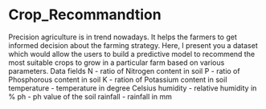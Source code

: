 # Crop_Recommandtion
Precision agriculture is in trend nowadays. It helps the farmers to get informed decision about the farming strategy. Here, I present you a dataset which would allow the users to build a predictive model to recommend the most suitable crops to grow in a particular farm based on various parameters.
Data fields
N - ratio of Nitrogen content in soil
P - ratio of Phosphorous content in soil
K - ration of Potassium content in soil
temperature - temperature in degree Celsius
humidity - relative humidity in %
ph - ph value of the soil
rainfall - rainfall in mm
